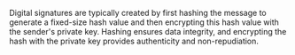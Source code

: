 Digital signatures are typically created by first hashing the message to generate a fixed-size hash value and then encrypting this hash value with the sender's private key. Hashing ensures data integrity, and encrypting the hash with the private key provides authenticity and non-repudiation.
